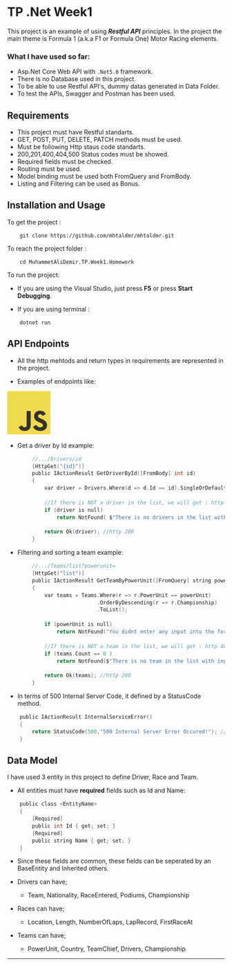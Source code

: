 
# TP .Net Week1

This project is an example of using  ***Restful API*** principles.
In the project the main theme is Formula 1 (a.k.a F1 or Formula One) Motor Racing elements.

### What I have used so far:
- Asp.Net Core Web API with `.Net5.0` framework.
- There is no Database used in this project.
- To be able to use Restful API's, dummy datas generated in Data Folder.
- To test the APIs, Swagger and Postman has been used.


## Requirements
- This project must have Restful standarts.
- GET, POST, PUT, DELETE, PATCH methods must be used.
- Must be following Http staus code standarts.
- 200,201,400,404,500 Status codes must be showed.
- Required fields must be checked.
- Routing must be used.
- Model binding must be used both FromQuery and FromBody.
- Listing and Filtering can be used as Bonus.

## Installation and Usage

To get the project :
```
	git clone https://github.com/mhtaldmr/mhtaldmr.git
```
To reach the project folder :
```
	cd MuhammetAliDemir.TP.Week1.Homework
```
To run the project:
- If you are using the Visual Studio, just press **F5** or press **Start Debugging**.

- If you are using terminal : 
```
	dotnet run
```


## API Endpoints

* All the http mehtods and return types in requirements are represented in the project.

*  Examples of endpoints like:
<img height=100 src="https://raw.githubusercontent.com/github/explore/80688e429a7d4ef2fca1e82350fe8e3517d3494d/topics/javascript/javascript.png" alt="endpoint" />

- Get a driver by Id example:
```c
        //.../Drivers/id
        [HttpGet("{id}")]
        public IActionResult GetDriverById([FromBody] int id)
        {
            var driver = Drivers.Where(d => d.Id == id).SingleOrDefault();

            //If there is NOT a driver in the list, we will get : http 404 Not Found Error
            if (driver is null)
                return NotFound( $"There is no drivers in the list with id = {id}!");

            return Ok(driver); //http 200
        } 
```
- Filtering and sorting a team example:
```c
        //.../Teams/list?powerunit=
        [HttpGet("list")]
        public IActionResult GetTeamByPowerUnit([FromQuery] string powerUnit)
        {
            var teams = Teams.Where(r => r.PowerUnit == powerUnit)
                             .OrderByDescending(r => r.Championship)
                             .ToList();

            if (powerUnit is null)
                return NotFound("You didnt enter any input into the form!");

            //If there is NOT a team in the list, we will get : http 404 Not Found Error
            if (teams.Count == 0 )
                return NotFound($"There is no team in the list with input = {powerUnit}!");

            return Ok(teams); //http 200
        }
```

* In terms of 500 Internal Server Code, it defined by a StatusCode method.
```c
    public IActionResult InternalServiceError()
    {
        return StatusCode(500,"500 Internal Server Error Occured!"); //Http 500
    }
```


## Data Model

I have used 3 entity in this project to define Driver, Race and Team.
- All entities must have **required** fields such as Id and Name:
```c
    public class <EntityName>
    {
        [Required]
        public int Id { get; set; }
        [Required]
        public string Name { get; set; }
    }
```
- Since these fields are common, these fields can be seperated by an BaseEntity and Inherited others.

- Drivers can have;
	* Team, Nationality, RaceEntered, Podiums, Championship

- Races can have;
	* Location, Length, NumberOfLaps, LapRecord, FirstRaceAt

- Teams can have;
	* PowerUnit, Country, TeamChief, Drivers, Championship

----